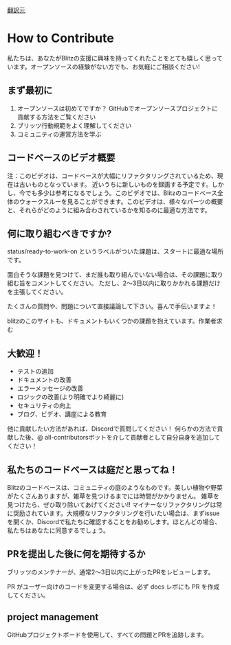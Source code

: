 [翻訳元](https://blitzjs.com/docs/contributing)

# How to Contribute

私たちは、あなたがBlitzの支援に興味を持ってくれたことをとても嬉しく思っています。オープンソースの経験がない方でも、お気軽にご相談ください!

## まず最初に

1. オープンソースは初めてですか？ GitHubでオープンソースプロジェクトに貢献する方法をご覧ください
2. ブリッツ行動規範をよく理解してください
3. コミュニティの運営方法を学ぶ

## コードベースのビデオ概要

注：このビデオは、コードベースが大幅にリファクタリングされているため、現在は古いものとなっています。
近いうちに新しいものを録画する予定です。しかし、今でも多少は参考になるでしょう。このビデオでは、Blitzのコードベース全体のウォークスルーを見ることができます。このビデオは、様々なパーツの概要と、それらがどのように組み合わされているかを知るのに最適な方法です。

## 何に取り組むべきですか?

status/ready-to-work-on というラベルがついた課題は、スタートに最適な場所です。

面白そうな課題を見つけて、まだ誰も取り組んでいない場合は、その課題に取り組む旨をコメントしてください。
ただし、2～3日以内に取りかかれる課題だけを主張してください。

たくさんの質問や、問題について直接議論して下さい。喜んで手伝いますよ！

blitzのこのサイトも、ドキュメントもいくつかの課題を抱えています。作業者求む

## 大歓迎！

- テストの追加
- ドキュメントの改善
- エラーメッセージの改善
- ロジックの改善(より明確でより綺麗に)
- セキュリティの向上
- ブログ、ビデオ、講座による教育

他に貢献したい方法があれば、Discordで質問してください！
何らかの方法で貢献した後、@ all-contributorsボットを介して貢献者として自分自身を追加してください！

## 私たちのコードベースは庭だと思ってね！

Blitzのコードベースは、コミュニティの庭のようなものです。美しい植物や野菜がたくさんありますが、雑草を見つけるまでには時間がかかりません。
雑草を見つけたら、ぜひ取り除いてあげてください!!
マイナーなリファクタリングは常に奨励されています。大規模なリファクタリングを行いたい場合は、まずissueを開くか、Discordで私たちに確認することをお勧めします。ほとんどの場合、私たちはあなたに同意するでしょう。

## PRを提出した後に何を期待するか

ブリッツのメンテナーが、通常2～3日以内に上がったPRをレビューします。

PR がユーザー向けのコードを変更する場合は、必ず docs レポにも PR を作成してください。

## project management

GitHubプロジェクトボードを使用して、すべての問題とPRを追跡します。

## 